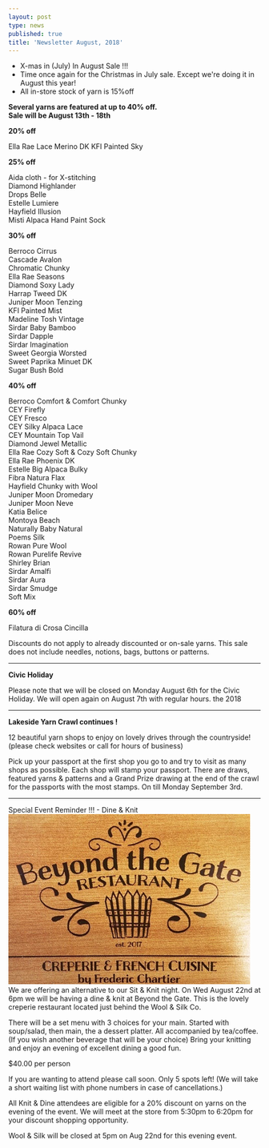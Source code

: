 ```yaml
---
layout: post
type: news
published: true
title: 'Newsletter August, 2018'
---
```


- X-mas in (July) In August Sale !!!
- Time once again for the Christmas in July sale. Except we're doing it in August this year! 
- All in-store stock of yarn is 15%off 

<strong>Several yarns are featured at up to 40% off.  
Sale will be August 13th - 18th</strong>

<strong>20% off</strong>

Ella Rae Lace Merino DK
KFI Painted Sky
 
<strong>25% off</strong>

Aida cloth - for X-stitching<br />
Diamond Highlander<br />
Drops Belle<br />
Estelle Lumiere<br />
Hayfield Illusion<br />
Misti Alpaca Hand Paint Sock<br />

<strong>30% off</strong>

Berroco Cirrus<br />
Cascade Avalon<br />
Chromatic Chunky<br />
Ella Rae Seasons<br />
Diamond Soxy Lady<br />
Harrap Tweed DK<br />
Juniper Moon Tenzing<br />
KFI Painted Mist<br />
Madeline Tosh Vintage<br />
Sirdar Baby Bamboo<br />
Sirdar Dapple<br />
Sirdar Imagination<br />
Sweet Georgia Worsted<br />
Sweet Paprika Minuet DK<br />
Sugar Bush Bold<br />
 
<strong>40% off</strong>

Berroco Comfort & Comfort Chunky<br />
CEY Firefly<br />
CEY Fresco<br />
CEY Silky Alpaca Lace<br />
CEY Mountain Top Vail<br />
Diamond Jewel Metallic<br />
Ella Rae Cozy Soft & Cozy Soft Chunky<br />
Ella Rae Phoenix DK<br />
Estelle Big Alpaca Bulky<br />
Fibra Natura Flax<br />
Hayfield Chunky with Wool<br />
Juniper Moon Dromedary<br />
Juniper Moon Neve<br />
Katia Belice<br />
Montoya Beach<br />
Naturally Baby Natural<br />
Poems Silk<br />
Rowan Pure Wool<br />
Rowan Purelife Revive<br />
Shirley Brian<br />
Sirdar Amalfi<br />
Sirdar Aura<br />
Sirdar Smudge<br />
Soft Mix<br />

<strong>60% off</strong>

Filatura di Crosa Cincilla<br />

Discounts do not apply to already discounted or on-sale yarns.  This sale does not include needles, notions, bags, buttons or patterns.
<hr />
<strong>Civic Holiday</strong>
 
Please note that we will be closed on Monday
August 6th for the Civic Holiday.  We will open again on August 7th with regular hours.
the 2018
<hr />

<strong>Lakeside Yarn Crawl continues !</strong>

12 beautiful yarn shops to enjoy on
lovely drives through the countryside!
(please check websites or call for hours of business) 

Pick up your passport at the first shop you go to and try to visit as many shops as possible. Each shop will stamp your passport. There are draws, featured yarns & patterns and a Grand Prize drawing at the end of the crawl for the passports with the most stamps. 
On till Monday September 3rd. 
<hr />
<stromg> 
Special Event Reminder !!! - Dine & Knit</strong>
<img src="/img/beyondthegate.jpg"></a>
We are offering an alternative to our Sit & Knit night. On Wed August 22nd at 6pm we will be having a dine & knit at Beyond the Gate. This is the lovely creperie restaurant located just behind the Wool & Silk Co.
  
There will be a set menu with 3 choices for your main. Started with soup/salad, then main, the a dessert platter. All accompanied by tea/coffee.
(If you wish another beverage that will be your choice)
Bring your knitting and enjoy an evening of excellent dining a good fun.

$40.00 per person 

If you are wanting to attend please call soon. Only 5 spots left! (We will take a short waiting list with phone numbers in case of cancellations.)

All Knit & Dine attendees are eligible for a 20% discount on yarns on the evening of the event.
We will meet at the store from 5:30pm to 6:20pm for your discount shopping opportunity.

Wool & Silk will be closed at 5pm on Aug 22nd for this evening event.
